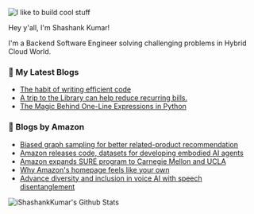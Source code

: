 ![I like to build cool stuff](https://res.cloudinary.com/dt8g3rhcy/image/upload/v1595929574/i_like_to_build_cool_shit._1_nzbwjh.png)

Hey y'all, I'm Shashank Kumar! 

I'm a Backend Software Engineer solving challenging problems in Hybrid Cloud World.

### 📕 My Latest Blogs
<!-- BLOG-POST-LIST:START -->
- [The habit of writing efficient code](https://medium.com/@ishashankkumar/the-habit-of-writing-efficient-code-153b05f04269?source=rss-d24dda280d5f------2)
- [A trip to the Library can help reduce recurring bills.](https://medium.com/swlh/a-trip-to-the-library-can-help-reduce-recurring-bills-23bca495cdf5?source=rss-d24dda280d5f------2)
- [The Magic Behind One-Line Expressions in Python](https://medium.com/swlh/the-magic-behind-one-line-expressions-in-python-816c10180c5c?source=rss-d24dda280d5f------2)
<!-- BLOG-POST-LIST:END -->

### 📕 Blogs by Amazon
<!-- AMAZON-BLOG-POST-LIST:START -->
- [Biased graph sampling for better related-product recommendation](https://www.amazon.science/blog/biased-graph-sampling-for-better-related-product-recommendation)
- [Amazon releases code, datasets for developing embodied AI agents](https://www.amazon.science/blog/amazon-releases-code-datasets-for-developing-embodied-ai-agents)
- [Amazon expands SURE program to Carnegie Mellon and UCLA](https://www.amazon.science/news-and-features/amazon-expands-sure-program-to-carnegie-mellon-and-ucla)
- [Why Amazon&#39;s homepage feels like your own](https://www.amazon.science/working-at-amazon/ren-zhang-director-of-research-science-personalization-strategic-initiative)
- [Advance diversity and inclusion in voice AI with speech disentanglement](https://www.amazon.science/news-and-features/remars-revisited-advance-diversity-and-inclusion-in-voice-ai-with-speech-disentanglement)
<!-- AMAZON-BLOG-POST-LIST:END -->



<img align="center" alt="iShashankKumar's Github Stats" src="https://github-readme-stats.vercel.app/api?username=ishashankkumar&show_icons=true&hide_border=true" />
